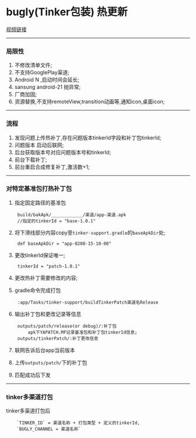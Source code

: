 # bugly(Tinker包装) 热更新

[视频链接](http://v.qq.com/boke/gplay/9f3b4b1232819f453becd2356a3493c4_bme000301803d13_5_w0384j4xrnd.html)

---

### 局限性

1. 不修改清单文件;
2. 不支持GooglePlay渠道;
3. Android N ,启动时间会延长;
4. sansung android-21 抛异常;
5. 厂商加固;
6. 资源替换,不支持remoteView,transition动画等,通知icon,桌面icon;

---
### 流程 ###

1. 发现问题上传热补丁,存在问题版本tinkerId字段和补丁包tinkerId;
2. 问题版本 启动后联网;
3. 后台获取版本号对应问题版本号和tinkerId;
4. 前台下载补丁;
5. 前台重启合成修复补丁,激活数+1;

---

### 对特定基准包打热补丁包

1. 指定固定路径的基准包
	
		build/bakApk/____________/渠道/app-渠道.apk
		//指定的tinkerId = "base-1.0.1"

2. 将下滑线部分内容copy至`tinker-support.gradle`的`baseApkDir`处;
	
		def baseApkDir = "app-0208-15-10-00"

3. 更改tinkerId保证唯一;

		tinkerId = "patch-1.0.1"

4. 更改热补丁需要修改的内容;

5. gradle命令完成打包

		:app/Tasks/tinker-support/buildTinkerPatch渠道名Release

6. 输出补丁包和更改记录等信息

		outputs/patch/release(or debug)/:补丁包
			apk下YAPATCH.MF记录基准包和补丁包tinkerId信息;
		outputs/tinkerPatch/:补丁更改信息

7. 联网告诉后台app当前版本
8. 上传`outputs/patch/`下的补丁包
9. 匹配成功后下发

---
### tinker多渠道打包 ###

tinker多渠道打包后

		`TINKER_ID` = 渠道名称 + 打包类型 + 定义的tinkerId,
		`BUGLY_CHANNEL = 渠道名称`


